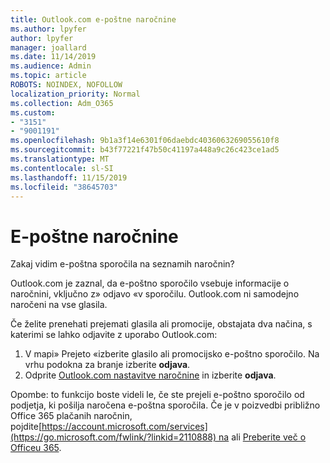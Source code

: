 ```yaml
---
title: Outlook.com e-poštne naročnine
ms.author: lpyfer
author: lpyfer
manager: joallard
ms.date: 11/14/2019
ms.audience: Admin
ms.topic: article
ROBOTS: NOINDEX, NOFOLLOW
localization_priority: Normal
ms.collection: Adm_O365
ms.custom:
- "3151"
- "9001191"
ms.openlocfilehash: 9b1a3f14e6301f06daebdc4036063269055610f8
ms.sourcegitcommit: b43f77221f47b50c41197a448a9c26c423ce1ad5
ms.translationtype: MT
ms.contentlocale: sl-SI
ms.lasthandoff: 11/15/2019
ms.locfileid: "38645703"
---
```

# <a name="email-subscriptions"></a>E-poštne naročnine

Zakaj vidim e-poštna sporočila na seznamih naročnin?

Outlook.com je zaznal, da e-poštno sporočilo vsebuje informacije o naročnini, vključno z» odjavo «v sporočilu. Outlook.com ni samodejno naročeni na vse glasila.

Če želite prenehati prejemati glasila ali promocije, obstajata dva načina, s katerimi se lahko odjavite z uporabo Outlook.com:
1. V mapi» Prejeto «izberite glasilo ali promocijsko e-poštno sporočilo. Na vrhu podokna za branje izberite **odjava**.
2. Odprite [Outlook.com nastavitve naročnine](https://go.microsoft.com/fwlink/?linkid=2110887) in izberite **odjava**.

Opombe: to funkcijo boste videli le, če ste prejeli e-poštno sporočilo od podjetja, ki pošilja naročena e-poštna sporočila.
Če je v poizvedbi približno Office 365 plačanih naročnin, pojdite[https://account.microsoft.com/services](https://go.microsoft.com/fwlink/?linkid=2110888) na ali [Preberite več o Officeu 365](https://products.office.com/compare-all-microsoft-office-products?tab=1&WT.mc_id=PROD_OL-Web_Support_O365NewValue_Upgrade).
  